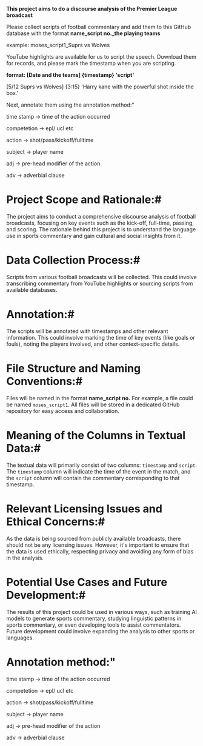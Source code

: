 **This project aims to do a discourse analysis of the Premier League broadcast**

Please collect scripts of football commentary and add them to this GitHub database with the format **name_script no._the playing teams**

example: moses_script1_Suprs vs Wolves

YouTube highlights are available for us to script the speech. Download them for records, and please mark the timestamp when you are scripting.

**format: [Date and the teams] {timestamp} 'script'**

[5/12 Suprs vs Wolves] {3:15} 'Harry kane with the powerful shot inside the box.'


Next, annotate them using the annotation method:"

time stamp -> time of the action occurred

competetion -> epl/ ucl etc

action -> shot/pass/kickoff/fulltime

subject -> player name

adj -> pre-head modifier of the action

adv -> adverbial clause

# Project Scope and Rationale:# 
The project aims to conduct a comprehensive discourse analysis of football broadcasts, focusing on key events such as the kick-off, full-time, passing, and scoring. The rationale behind this project is to understand the language use in sports commentary and gain cultural and social insights from it.

# Data Collection Process:#
Scripts from various football broadcasts will be collected. This could involve transcribing commentary from YouTube highlights or sourcing scripts from available databases.

# Annotation:#
The scripts will be annotated with timestamps and other relevant information. This could involve marking the time of key events (like goals or fouls), noting the players involved, and other context-specific details.

# File Structure and Naming Conventions:#
Files will be named in the format **name_script no.** For example, a file could be named `moses_script1`. All files will be stored in a dedicated GitHub repository for easy access and collaboration.

# Meaning of the Columns in Textual Data:#
The textual data will primarily consist of two columns: `timestamp` and `script`. The `timestamp` column will indicate the time of the event in the match, and the `script` column will contain the commentary corresponding to that timestamp.

# Relevant Licensing Issues and Ethical Concerns:#
As the data is being sourced from publicly available broadcasts, there should not be any licensing issues. However, it's important to ensure that the data is used ethically, respecting privacy and avoiding any form of bias in the analysis.

# Potential Use Cases and Future Development:#
The results of this project could be used in various ways, such as training AI models to generate sports commentary, studying linguistic patterns in sports commentary, or even developing tools to assist commentators. Future development could involve expanding the analysis to other sports or languages.

# Annotation method:"

time stamp -> time of the action occurred

competetion -> epl/ ucl etc

action -> shot/pass/kickoff/fulltime

subject -> player name

adj -> pre-head modifier of the action

adv -> adverbial clause

